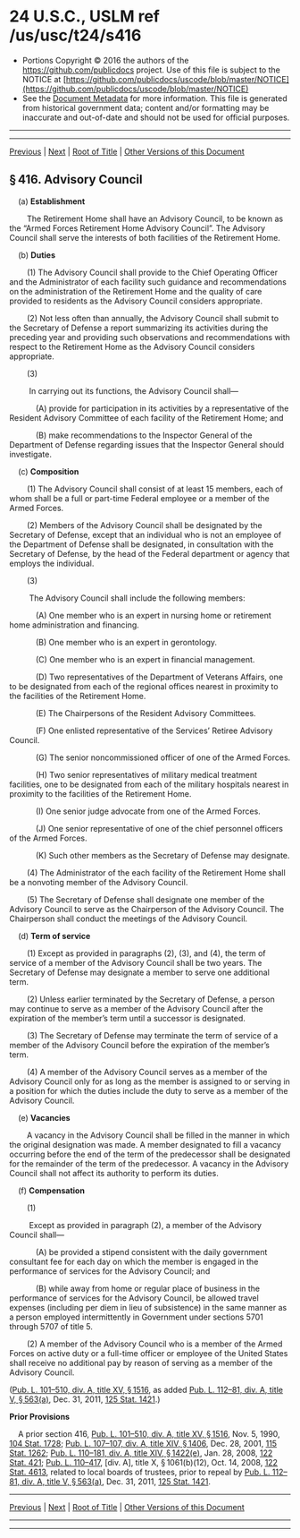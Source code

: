 ---
---

# 24 U.S.C., USLM ref /us/usc/t24/s416

* Portions Copyright © 2016 the authors of the https://github.com/publicdocs project.
  Use of this file is subject to the NOTICE at [https://github.com/publicdocs/uscode/blob/master/NOTICE](https://github.com/publicdocs/uscode/blob/master/NOTICE)
* See the [Document Metadata](././../../../../..//README.md) for more information.
  This file is generated from historical government data; content and/or formatting may be inaccurate and out-of-date and should not be used for official purposes.

----------
----------

[Previous](./../../../../..//us/usc/t24/ch10/schI/m__us_usc_t24_s415.md) | [Next](./../../../../..//us/usc/t24/ch10/schI/m__us_usc_t24_s416a.md) | [Root of Title](./../../../../../) | [Other Versions of this Document](https://publicdocs.github.io/go/links?ns=uslm&ref=%2Fus%2Fusc%2Ft24%2Fs416)

## § 416. Advisory Council

    (a) __Establishment__ 

        The Retirement Home shall have an Advisory Council, to be known as the “Armed Forces Retirement Home Advisory Council”. The Advisory Council shall serve the interests of both facilities of the Retirement Home.

    (b) __Duties__ 

        (1) The Advisory Council shall provide to the Chief Operating Officer and the Administrator of each facility such guidance and recommendations on the administration of the Retirement Home and the quality of care provided to residents as the Advisory Council considers appropriate.

        (2) Not less often than annually, the Advisory Council shall submit to the Secretary of Defense a report summarizing its activities during the preceding year and providing such observations and recommendations with respect to the Retirement Home as the Advisory Council considers appropriate.

        (3)

         In carrying out its functions, the Advisory Council shall—

            (A) provide for participation in its activities by a representative of the Resident Advisory Committee of each facility of the Retirement Home; and

            (B) make recommendations to the Inspector General of the Department of Defense regarding issues that the Inspector General should investigate.

    (c) __Composition__ 

        (1) The Advisory Council shall consist of at least 15 members, each of whom shall be a full or part-time Federal employee or a member of the Armed Forces.

        (2) Members of the Advisory Council shall be designated by the Secretary of Defense, except that an individual who is not an employee of the Department of Defense shall be designated, in consultation with the Secretary of Defense, by the head of the Federal department or agency that employs the individual.

        (3)

         The Advisory Council shall include the following members:

            (A) One member who is an expert in nursing home or retirement home administration and financing.

            (B) One member who is an expert in gerontology.

            (C) One member who is an expert in financial management.

            (D) Two representatives of the Department of Veterans Affairs, one to be designated from each of the regional offices nearest in proximity to the facilities of the Retirement Home.

            (E) The Chairpersons of the Resident Advisory Committees.

            (F) One enlisted representative of the Services’ Retiree Advisory Council.

            (G) The senior noncommissioned officer of one of the Armed Forces.

            (H) Two senior representatives of military medical treatment facilities, one to be designated from each of the military hospitals nearest in proximity to the facilities of the Retirement Home.

            (I) One senior judge advocate from one of the Armed Forces.

            (J) One senior representative of one of the chief personnel officers of the Armed Forces.

            (K) Such other members as the Secretary of Defense may designate.

        (4) The Administrator of the each facility of the Retirement Home shall be a nonvoting member of the Advisory Council.

        (5) The Secretary of Defense shall designate one member of the Advisory Council to serve as the Chairperson of the Advisory Council. The Chairperson shall conduct the meetings of the Advisory Council.

    (d) __Term of service__ 

        (1) Except as provided in paragraphs (2), (3), and (4), the term of service of a member of the Advisory Council shall be two years. The Secretary of Defense may designate a member to serve one additional term.

        (2) Unless earlier terminated by the Secretary of Defense, a person may continue to serve as a member of the Advisory Council after the expiration of the member’s term until a successor is designated.

        (3) The Secretary of Defense may terminate the term of service of a member of the Advisory Council before the expiration of the member’s term.

        (4) A member of the Advisory Council serves as a member of the Advisory Council only for as long as the member is assigned to or serving in a position for which the duties include the duty to serve as a member of the Advisory Council.

    (e) __Vacancies__ 

        A vacancy in the Advisory Council shall be filled in the manner in which the original designation was made. A member designated to fill a vacancy occurring before the end of the term of the predecessor shall be designated for the remainder of the term of the predecessor. A vacancy in the Advisory Council shall not affect its authority to perform its duties.

    (f) __Compensation__ 

        (1)

         Except as provided in paragraph (2), a member of the Advisory Council shall—

            (A) be provided a stipend consistent with the daily government consultant fee for each day on which the member is engaged in the performance of services for the Advisory Council; and

            (B) while away from home or regular place of business in the performance of services for the Advisory Council, be allowed travel expenses (including per diem in lieu of subsistence) in the same manner as a person employed intermittently in Government under sections 5701 through 5707 of title 5.

        (2) A member of the Advisory Council who is a member of the Armed Forces on active duty or a full-time officer or employee of the United States shall receive no additional pay by reason of serving as a member of the Advisory Council.

([Pub. L. 101–510, div. A, title XV, § 1516][/us/pl/101/510/s1516], as added [Pub. L. 112–81, div. A, title V, § 563(a)][/us/pl/112/81/s563/a], Dec. 31, 2011, [125 Stat. 1421][/us/stat/125/1421].)

 __Prior Provisions__ 

    A prior section 416, [Pub. L. 101–510, div. A, title XV, § 1516][/us/pl/101/510/s1516], Nov. 5, 1990, [104 Stat. 1728][/us/stat/104/1728]; [Pub. L. 107–107, div. A, title XIV, § 1406][/us/pl/107/107/s1406], Dec. 28, 2001, [115 Stat. 1262][/us/stat/115/1262]; [Pub. L. 110–181, div. A, title XIV, § 1422(e)][/us/pl/110/181/s1422/e], Jan. 28, 2008, [122 Stat. 421][/us/stat/122/421]; [Pub. L. 110–417][/us/pl/110/417], \[div. A\], title X, § 1061(b)(12), Oct. 14, 2008, [122 Stat. 4613][/us/stat/122/4613], related to local boards of trustees, prior to repeal by [Pub. L. 112–81, div. A, title V, § 563(a)][/us/pl/112/81/s563/a], Dec. 31, 2011, [125 Stat. 1421][/us/stat/125/1421].

----------

[Previous](./../../../../..//us/usc/t24/ch10/schI/m__us_usc_t24_s415.md) | [Next](./../../../../..//us/usc/t24/ch10/schI/m__us_usc_t24_s416a.md) | [Root of Title](./../../../../../) | [Other Versions of this Document](https://publicdocs.github.io/go/links?ns=uslm&ref=%2Fus%2Fusc%2Ft24%2Fs416)

----------
----------

[/us/pl/101/510/s1516]: https://publicdocs.github.io/go/links?ns=uslm&ref=%2Fus%2Fpl%2F101%2F510%2Fs1516
[/us/pl/112/81/s563/a]: https://publicdocs.github.io/go/links?ns=uslm&ref=%2Fus%2Fpl%2F112%2F81%2Fs563%2Fa
[/us/stat/125/1421]: https://publicdocs.github.io/go/links?ns=uslm&ref=%2Fus%2Fstat%2F125%2F1421
[/us/pl/101/510/s1516]: https://publicdocs.github.io/go/links?ns=uslm&ref=%2Fus%2Fpl%2F101%2F510%2Fs1516
[/us/stat/104/1728]: https://publicdocs.github.io/go/links?ns=uslm&ref=%2Fus%2Fstat%2F104%2F1728
[/us/pl/107/107/s1406]: https://publicdocs.github.io/go/links?ns=uslm&ref=%2Fus%2Fpl%2F107%2F107%2Fs1406
[/us/stat/115/1262]: https://publicdocs.github.io/go/links?ns=uslm&ref=%2Fus%2Fstat%2F115%2F1262
[/us/pl/110/181/s1422/e]: https://publicdocs.github.io/go/links?ns=uslm&ref=%2Fus%2Fpl%2F110%2F181%2Fs1422%2Fe
[/us/stat/122/421]: https://publicdocs.github.io/go/links?ns=uslm&ref=%2Fus%2Fstat%2F122%2F421
[/us/pl/110/417]: https://publicdocs.github.io/go/links?ns=uslm&ref=%2Fus%2Fpl%2F110%2F417
[/us/stat/122/4613]: https://publicdocs.github.io/go/links?ns=uslm&ref=%2Fus%2Fstat%2F122%2F4613
[/us/pl/112/81/s563/a]: https://publicdocs.github.io/go/links?ns=uslm&ref=%2Fus%2Fpl%2F112%2F81%2Fs563%2Fa
[/us/stat/125/1421]: https://publicdocs.github.io/go/links?ns=uslm&ref=%2Fus%2Fstat%2F125%2F1421


